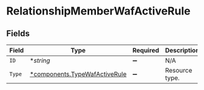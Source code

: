 # RelationshipMemberWafActiveRule


## Fields

| Field                                                                     | Type                                                                      | Required                                                                  | Description                                                               | Example                                                                   |
| ------------------------------------------------------------------------- | ------------------------------------------------------------------------- | ------------------------------------------------------------------------- | ------------------------------------------------------------------------- | ------------------------------------------------------------------------- |
| `ID`                                                                      | **string*                                                                 | :heavy_minus_sign:                                                        | N/A                                                                       | 3krg2uUGZzb2W9Euo4moOR                                                    |
| `Type`                                                                    | [*components.TypeWafActiveRule](../../models/shared/typewafactiverule.md) | :heavy_minus_sign:                                                        | Resource type.                                                            |                                                                           |